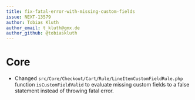 ```yaml
---
title: fix-fatal-error-with-missing-custom-fields
issue: NEXT-13579
author: Tobias Kluth
author_email: t_kluth@gmx.de 
author_github: @tobiaskluth
---
```

# Core
*  Changed `src/Core/Checkout/Cart/Rule/LineItemCustomFieldRule.php` function `isCustomFieldValid` to evaluate missing custom fields to a false statement instead of throwing fatal error.
